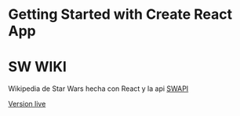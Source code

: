 # Getting Started with Create React App

# SW WIKI

Wikipedia de Star Wars hecha con  React y la api [SWAPI](https://swapi.dev/documentation)

[Version live](https://sw-wiki-react.netlify.app/)

